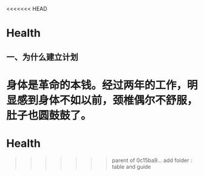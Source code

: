 <<<<<<< HEAD
# Health
## 一、为什么建立计划
身体是革命的本钱。经过两年的工作，明显感到身体不如以前，颈椎偶尔不舒服，肚子也圆鼓鼓了。
=======
# Health
>>>>>>> parent of 0c15ba9... add folder : table and guide
